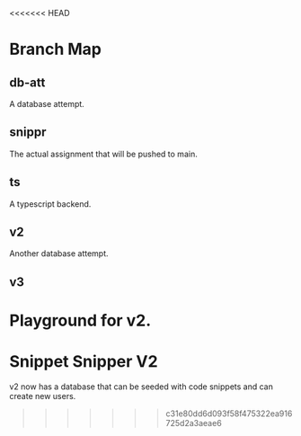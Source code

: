 <<<<<<< HEAD
# Branch Map

## db-att
A database attempt.

## snippr
The actual assignment that will be pushed to main.

## ts
A typescript backend.

## v2 
Another database attempt.

## v3
Playground for v2.
=======
# Snippet Snipper V2
v2 now has a database that can be seeded with code snippets and can create new users.
>>>>>>> c31e80dd6d093f58f475322ea916725d2a3aeae6
